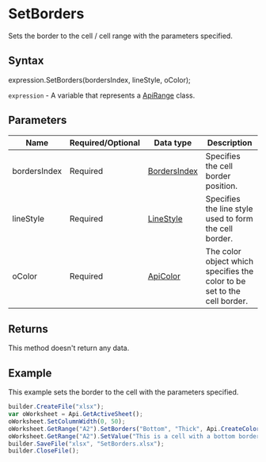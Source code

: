 # SetBorders

Sets the border to the cell / cell range with the parameters specified.

## Syntax

expression.SetBorders(bordersIndex, lineStyle, oColor);

`expression` - A variable that represents a [ApiRange](../ApiRange.md) class.

## Parameters

| **Name** | **Required/Optional** | **Data type** | **Description** |
| ------------- | ------------- | ------------- | ------------- |
| bordersIndex | Required | [BordersIndex](../../../Enumerations/BordersIndex.md) | Specifies the cell border position. |
| lineStyle | Required | [LineStyle](../../../Enumerations/LineStyle.md) | Specifies the line style used to form the cell border. |
| oColor | Required | [ApiColor](../../ApiColor/ApiColor.md) | The color object which specifies the color to be set to the cell border. |

## Returns

This method doesn't return any data.

## Example

This example sets the border to the cell with the parameters specified.

```javascript
builder.CreateFile("xlsx");
var oWorksheet = Api.GetActiveSheet();
oWorksheet.SetColumnWidth(0, 50);
oWorksheet.GetRange("A2").SetBorders("Bottom", "Thick", Api.CreateColorFromRGB(255, 111, 61));
oWorksheet.GetRange("A2").SetValue("This is a cell with a bottom border");
builder.SaveFile("xlsx", "SetBorders.xlsx");
builder.CloseFile();
```